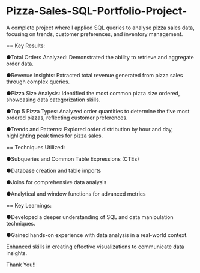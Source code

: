 # Pizza-Sales-SQL-Portfolio-Project-

A complete project where I applied SQL queries to analyse pizza sales data, focusing on trends, customer preferences, and inventory management.

== Key Results:

  ●Total Orders Analyzed: Demonstrated the ability to retrieve and aggregate order data.
  
  ●Revenue Insights: Extracted total revenue generated from pizza sales through complex queries.
  
  ●Pizza Size Analysis: Identified the most common pizza size ordered, showcasing data categorization skills.
  
  ●Top 5 Pizza Types: Analyzed order quantities to determine the five most ordered pizzas, reflecting customer preferences.
  
  ●Trends and Patterns: Explored order distribution by hour and day, highlighting peak times for pizza sales.

== Techniques Utilized:

  ●Subqueries and Common Table Expressions (CTEs)
  
  ●Database creation and table imports
  
  ●Joins for comprehensive data analysis
  
  ●Analytical and window functions for advanced metrics

== Key Learnings:

  ●Developed a deeper understanding of SQL and data manipulation techniques.
  
  ●Gained hands-on experience with data analysis in a real-world context.

Enhanced skills in creating effective visualizations to communicate data insights.

Thank You!!
